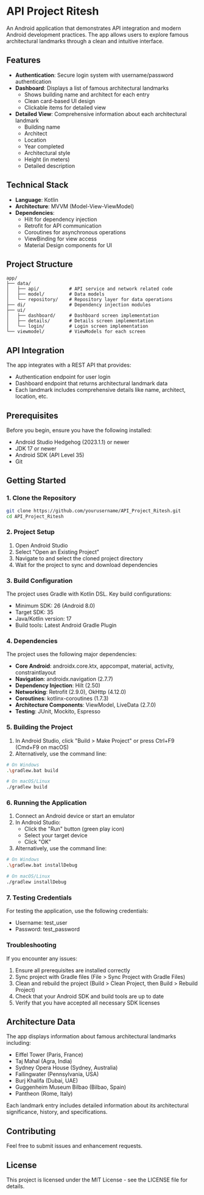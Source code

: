 # API Project Ritesh

An Android application that demonstrates API integration and modern Android development practices. The app allows users to explore famous architectural landmarks through a clean and intuitive interface.

## Features

- **Authentication**: Secure login system with username/password authentication
- **Dashboard**: Displays a list of famous architectural landmarks
  - Shows building name and architect for each entry
  - Clean card-based UI design
  - Clickable items for detailed view
- **Detailed View**: Comprehensive information about each architectural landmark
  - Building name
  - Architect
  - Location
  - Year completed
  - Architectural style
  - Height (in meters)
  - Detailed description

## Technical Stack

- **Language**: Kotlin
- **Architecture**: MVVM (Model-View-ViewModel)
- **Dependencies**:
  - Hilt for dependency injection
  - Retrofit for API communication
  - Coroutines for asynchronous operations
  - ViewBinding for view access
  - Material Design components for UI

## Project Structure

```
app/
├── data/
│   ├── api/           # API service and network related code
│   ├── model/         # Data models
│   └── repository/    # Repository layer for data operations
├── di/                # Dependency injection modules
├── ui/
│   ├── dashboard/     # Dashboard screen implementation
│   ├── details/       # Details screen implementation
│   └── login/         # Login screen implementation
└── viewmodel/         # ViewModels for each screen
```

## API Integration

The app integrates with a REST API that provides:
- Authentication endpoint for user login
- Dashboard endpoint that returns architectural landmark data
- Each landmark includes comprehensive details like name, architect, location, etc.

## Prerequisites

Before you begin, ensure you have the following installed:
- Android Studio Hedgehog (2023.1.1) or newer
- JDK 17 or newer
- Android SDK (API Level 35)
- Git

## Getting Started

### 1. Clone the Repository
```bash
git clone https://github.com/yourusername/API_Project_Ritesh.git
cd API_Project_Ritesh
```

### 2. Project Setup
1. Open Android Studio
2. Select "Open an Existing Project"
3. Navigate to and select the cloned project directory
4. Wait for the project to sync and download dependencies

### 3. Build Configuration
The project uses Gradle with Kotlin DSL. Key build configurations:
- Minimum SDK: 26 (Android 8.0)
- Target SDK: 35
- Java/Kotlin version: 17
- Build tools: Latest Android Gradle Plugin

### 4. Dependencies
The project uses the following major dependencies:
- **Core Android**: androidx.core.ktx, appcompat, material, activity, constraintlayout
- **Navigation**: androidx.navigation (2.7.7)
- **Dependency Injection**: Hilt (2.50)
- **Networking**: Retrofit (2.9.0), OkHttp (4.12.0)
- **Coroutines**: kotlinx-coroutines (1.7.3)
- **Architecture Components**: ViewModel, LiveData (2.7.0)
- **Testing**: JUnit, Mockito, Espresso

### 5. Building the Project
1. In Android Studio, click "Build > Make Project" or press Ctrl+F9 (Cmd+F9 on macOS)
2. Alternatively, use the command line:
```bash
# On Windows
.\gradlew.bat build

# On macOS/Linux
./gradlew build
```

### 6. Running the Application
1. Connect an Android device or start an emulator
2. In Android Studio:
   - Click the "Run" button (green play icon)
   - Select your target device
   - Click "OK"
3. Alternatively, use the command line:
```bash
# On Windows
.\gradlew.bat installDebug

# On macOS/Linux
./gradlew installDebug
```

### 7. Testing Credentials
For testing the application, use the following credentials:
- Username: test_user
- Password: test_password

### Troubleshooting
If you encounter any issues:
1. Ensure all prerequisites are installed correctly
2. Sync project with Gradle files (File > Sync Project with Gradle Files)
3. Clean and rebuild the project (Build > Clean Project, then Build > Rebuild Project)
4. Check that your Android SDK and build tools are up to date
5. Verify that you have accepted all necessary SDK licenses

## Architecture Data

The app displays information about famous architectural landmarks including:
- Eiffel Tower (Paris, France)
- Taj Mahal (Agra, India)
- Sydney Opera House (Sydney, Australia)
- Fallingwater (Pennsylvania, USA)
- Burj Khalifa (Dubai, UAE)
- Guggenheim Museum Bilbao (Bilbao, Spain)
- Pantheon (Rome, Italy)

Each landmark entry includes detailed information about its architectural significance, history, and specifications.

## Contributing

Feel free to submit issues and enhancement requests.

## License

This project is licensed under the MIT License - see the LICENSE file for details. 